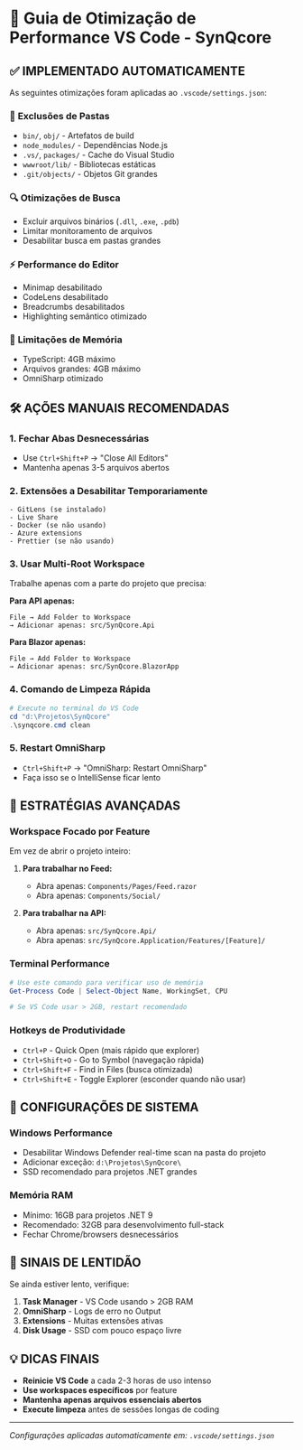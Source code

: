 # 🚀 Guia de Otimização de Performance VS Code - SynQcore

## ✅ IMPLEMENTADO AUTOMATICAMENTE

As seguintes otimizações foram aplicadas ao `.vscode/settings.json`:

### 📁 **Exclusões de Pastas**
- `bin/`, `obj/` - Artefatos de build
- `node_modules/` - Dependências Node.js  
- `.vs/`, `packages/` - Cache do Visual Studio
- `wwwroot/lib/` - Bibliotecas estáticas
- `.git/objects/` - Objetos Git grandes

### 🔍 **Otimizações de Busca**
- Excluir arquivos binários (`.dll`, `.exe`, `.pdb`)
- Limitar monitoramento de arquivos
- Desabilitar busca em pastas grandes

### ⚡ **Performance do Editor**
- Minimap desabilitado
- CodeLens desabilitado  
- Breadcrumbs desabilitados
- Highlighting semântico otimizado

### 🧠 **Limitações de Memória**
- TypeScript: 4GB máximo
- Arquivos grandes: 4GB máximo
- OmniSharp otimizado

## 🛠️ AÇÕES MANUAIS RECOMENDADAS

### 1. **Fechar Abas Desnecessárias**
- Use `Ctrl+Shift+P` → "Close All Editors"
- Mantenha apenas 3-5 arquivos abertos

### 2. **Extensões a Desabilitar Temporariamente**
```
- GitLens (se instalado)
- Live Share
- Docker (se não usando)
- Azure extensions
- Prettier (se não usando)
```

### 3. **Usar Multi-Root Workspace**
Trabalhe apenas com a parte do projeto que precisa:

**Para API apenas:**
```
File → Add Folder to Workspace
→ Adicionar apenas: src/SynQcore.Api
```

**Para Blazor apenas:**
```
File → Add Folder to Workspace  
→ Adicionar apenas: src/SynQcore.BlazorApp
```

### 4. **Comando de Limpeza Rápida**
```powershell
# Execute no terminal do VS Code
cd "d:\Projetos\SynQcore"
.\synqcore.cmd clean
```

### 5. **Restart OmniSharp**
- `Ctrl+Shift+P` → "OmniSharp: Restart OmniSharp"
- Faça isso se o IntelliSense ficar lento

## 🎯 ESTRATÉGIAS AVANÇADAS

### **Workspace Focado por Feature**
Em vez de abrir o projeto inteiro:

1. **Para trabalhar no Feed:**
   - Abra apenas: `Components/Pages/Feed.razor`
   - Abra apenas: `Components/Social/`

2. **Para trabalhar na API:**
   - Abra apenas: `src/SynQcore.Api/`
   - Abra apenas: `src/SynQcore.Application/Features/[Feature]/`

### **Terminal Performance**
```powershell
# Use este comando para verificar uso de memória
Get-Process Code | Select-Object Name, WorkingSet, CPU

# Se VS Code usar > 2GB, restart recomendado
```

### **Hotkeys de Produtividade**
- `Ctrl+P` - Quick Open (mais rápido que explorer)
- `Ctrl+Shift+O` - Go to Symbol (navegação rápida)
- `Ctrl+Shift+F` - Find in Files (busca otimizada)
- `Ctrl+Shift+E` - Toggle Explorer (esconder quando não usar)

## 🔧 CONFIGURAÇÕES DE SISTEMA

### **Windows Performance**
- Desabilitar Windows Defender real-time scan na pasta do projeto
- Adicionar exceção: `d:\Projetos\SynQcore\`
- SSD recomendado para projetos .NET grandes

### **Memória RAM**
- Mínimo: 16GB para projetos .NET 9
- Recomendado: 32GB para desenvolvimento full-stack
- Fechar Chrome/browsers desnecessários

## 🚨 SINAIS DE LENTIDÃO

Se ainda estiver lento, verifique:

1. **Task Manager** - VS Code usando > 2GB RAM
2. **OmniSharp** - Logs de erro no Output
3. **Extensions** - Muitas extensões ativas
4. **Disk Usage** - SSD com pouco espaço livre

## 💡 DICAS FINAIS

- **Reinicie VS Code** a cada 2-3 horas de uso intenso
- **Use workspaces específicos** por feature
- **Mantenha apenas arquivos essenciais abertos**
- **Execute limpeza** antes de sessões longas de coding

---
*Configurações aplicadas automaticamente em: `.vscode/settings.json`*
